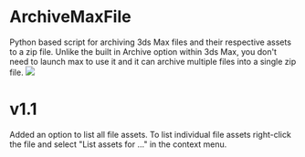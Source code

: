 # ArchiveMaxFile
Python based script for archiving 3ds Max files and their respective assets to a zip file. Unlike the built in Archive option within 3ds Max, you don't need to launch max to use it and it can archive multiple files into a single zip file. 
<img src="https://github.com/conceptfarm/MaxFileArchiver/blob/v1/screencap.png">
# v1.1
Added an option to list all file assets. To list individual file assets right-click the file and select "List assets for ..." in the context menu.
